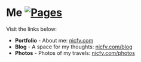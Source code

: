 # Me [![Pages](https://github.com/nicfv/Me/actions/workflows/pages.yml/badge.svg)](https://github.com/nicfv/Me/actions/workflows/pages.yml)

Visit the links below:

- **Portfolio** - About me: [nicfv.com](https://nicfv.com/)
- **Blog** - A space for my thoughts: [nicfv.com/blog](https://nicfv.com/blog/)
- **Photos** - Photos of my travels: [nicfv.com/photos](https://nicfv.com/photos/)

